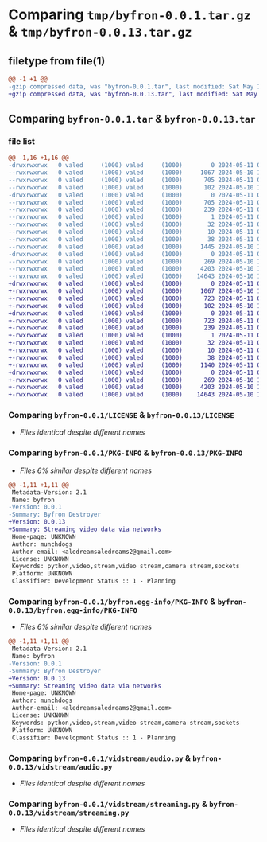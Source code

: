 # Comparing `tmp/byfron-0.0.1.tar.gz` & `tmp/byfron-0.0.13.tar.gz`

## filetype from file(1)

```diff
@@ -1 +1 @@
-gzip compressed data, was "byfron-0.0.1.tar", last modified: Sat May 11 00:09:11 2024, max compression
+gzip compressed data, was "byfron-0.0.13.tar", last modified: Sat May 11 00:12:51 2024, max compression
```

## Comparing `byfron-0.0.1.tar` & `byfron-0.0.13.tar`

### file list

```diff
@@ -1,16 +1,16 @@
-drwxrwxrwx   0 valed     (1000) valed     (1000)        0 2024-05-11 00:09:11.259076 byfron-0.0.1/
--rwxrwxrwx   0 valed     (1000) valed     (1000)     1067 2024-05-10 17:45:06.000000 byfron-0.0.1/LICENSE
--rwxrwxrwx   0 valed     (1000) valed     (1000)      705 2024-05-11 00:09:11.256069 byfron-0.0.1/PKG-INFO
--rwxrwxrwx   0 valed     (1000) valed     (1000)      102 2024-05-10 17:45:06.000000 byfron-0.0.1/README.md
-drwxrwxrwx   0 valed     (1000) valed     (1000)        0 2024-05-11 00:09:11.170505 byfron-0.0.1/byfron.egg-info/
--rwxrwxrwx   0 valed     (1000) valed     (1000)      705 2024-05-11 00:09:10.000000 byfron-0.0.1/byfron.egg-info/PKG-INFO
--rwxrwxrwx   0 valed     (1000) valed     (1000)      239 2024-05-11 00:09:11.000000 byfron-0.0.1/byfron.egg-info/SOURCES.txt
--rwxrwxrwx   0 valed     (1000) valed     (1000)        1 2024-05-11 00:09:10.000000 byfron-0.0.1/byfron.egg-info/dependency_links.txt
--rwxrwxrwx   0 valed     (1000) valed     (1000)       32 2024-05-11 00:09:10.000000 byfron-0.0.1/byfron.egg-info/requires.txt
--rwxrwxrwx   0 valed     (1000) valed     (1000)       10 2024-05-11 00:09:10.000000 byfron-0.0.1/byfron.egg-info/top_level.txt
--rwxrwxrwx   0 valed     (1000) valed     (1000)       38 2024-05-11 00:09:11.260843 byfron-0.0.1/setup.cfg
--rwxrwxrwx   0 valed     (1000) valed     (1000)     1445 2024-05-10 17:45:06.000000 byfron-0.0.1/setup.py
-drwxrwxrwx   0 valed     (1000) valed     (1000)        0 2024-05-11 00:09:11.231945 byfron-0.0.1/vidstream/
--rwxrwxrwx   0 valed     (1000) valed     (1000)      269 2024-05-10 17:45:06.000000 byfron-0.0.1/vidstream/__init__.py
--rwxrwxrwx   0 valed     (1000) valed     (1000)     4203 2024-05-10 17:45:06.000000 byfron-0.0.1/vidstream/audio.py
--rwxrwxrwx   0 valed     (1000) valed     (1000)    14643 2024-05-10 17:45:06.000000 byfron-0.0.1/vidstream/streaming.py
+drwxrwxrwx   0 valed     (1000) valed     (1000)        0 2024-05-11 00:12:51.433350 byfron-0.0.13/
+-rwxrwxrwx   0 valed     (1000) valed     (1000)     1067 2024-05-10 17:45:06.000000 byfron-0.0.13/LICENSE
+-rwxrwxrwx   0 valed     (1000) valed     (1000)      723 2024-05-11 00:12:51.433350 byfron-0.0.13/PKG-INFO
+-rwxrwxrwx   0 valed     (1000) valed     (1000)      102 2024-05-10 17:45:06.000000 byfron-0.0.13/README.md
+drwxrwxrwx   0 valed     (1000) valed     (1000)        0 2024-05-11 00:12:51.349528 byfron-0.0.13/byfron.egg-info/
+-rwxrwxrwx   0 valed     (1000) valed     (1000)      723 2024-05-11 00:12:51.000000 byfron-0.0.13/byfron.egg-info/PKG-INFO
+-rwxrwxrwx   0 valed     (1000) valed     (1000)      239 2024-05-11 00:12:51.000000 byfron-0.0.13/byfron.egg-info/SOURCES.txt
+-rwxrwxrwx   0 valed     (1000) valed     (1000)        1 2024-05-11 00:12:51.000000 byfron-0.0.13/byfron.egg-info/dependency_links.txt
+-rwxrwxrwx   0 valed     (1000) valed     (1000)       32 2024-05-11 00:12:51.000000 byfron-0.0.13/byfron.egg-info/requires.txt
+-rwxrwxrwx   0 valed     (1000) valed     (1000)       10 2024-05-11 00:12:51.000000 byfron-0.0.13/byfron.egg-info/top_level.txt
+-rwxrwxrwx   0 valed     (1000) valed     (1000)       38 2024-05-11 00:12:51.433350 byfron-0.0.13/setup.cfg
+-rwxrwxrwx   0 valed     (1000) valed     (1000)     1140 2024-05-11 00:12:29.000000 byfron-0.0.13/setup.py
+drwxrwxrwx   0 valed     (1000) valed     (1000)        0 2024-05-11 00:12:51.409167 byfron-0.0.13/vidstream/
+-rwxrwxrwx   0 valed     (1000) valed     (1000)      269 2024-05-10 17:45:06.000000 byfron-0.0.13/vidstream/__init__.py
+-rwxrwxrwx   0 valed     (1000) valed     (1000)     4203 2024-05-10 17:45:06.000000 byfron-0.0.13/vidstream/audio.py
+-rwxrwxrwx   0 valed     (1000) valed     (1000)    14643 2024-05-10 17:45:06.000000 byfron-0.0.13/vidstream/streaming.py
```

### Comparing `byfron-0.0.1/LICENSE` & `byfron-0.0.13/LICENSE`

 * *Files identical despite different names*

### Comparing `byfron-0.0.1/PKG-INFO` & `byfron-0.0.13/PKG-INFO`

 * *Files 6% similar despite different names*

```diff
@@ -1,11 +1,11 @@
 Metadata-Version: 2.1
 Name: byfron
-Version: 0.0.1
-Summary: Byfron Destroyer
+Version: 0.0.13
+Summary: Streaming video data via networks
 Home-page: UNKNOWN
 Author: munchdogs
 Author-email: <aledreamsaledreams2@gmail.com>
 License: UNKNOWN
 Keywords: python,video,stream,video stream,camera stream,sockets
 Platform: UNKNOWN
 Classifier: Development Status :: 1 - Planning
```

### Comparing `byfron-0.0.1/byfron.egg-info/PKG-INFO` & `byfron-0.0.13/byfron.egg-info/PKG-INFO`

 * *Files 6% similar despite different names*

```diff
@@ -1,11 +1,11 @@
 Metadata-Version: 2.1
 Name: byfron
-Version: 0.0.1
-Summary: Byfron Destroyer
+Version: 0.0.13
+Summary: Streaming video data via networks
 Home-page: UNKNOWN
 Author: munchdogs
 Author-email: <aledreamsaledreams2@gmail.com>
 License: UNKNOWN
 Keywords: python,video,stream,video stream,camera stream,sockets
 Platform: UNKNOWN
 Classifier: Development Status :: 1 - Planning
```

### Comparing `byfron-0.0.1/vidstream/audio.py` & `byfron-0.0.13/vidstream/audio.py`

 * *Files identical despite different names*

### Comparing `byfron-0.0.1/vidstream/streaming.py` & `byfron-0.0.13/vidstream/streaming.py`

 * *Files identical despite different names*


